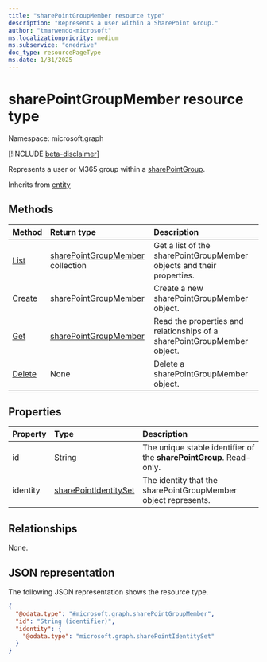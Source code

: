 ```yaml
---
title: "sharePointGroupMember resource type"
description: "Represents a user within a SharePoint Group."
author: "tmarwendo-microsoft"
ms.localizationpriority: medium
ms.subservice: "onedrive"
doc_type: resourcePageType
ms.date: 1/31/2025
---
```


# sharePointGroupMember resource type

Namespace: microsoft.graph

[!INCLUDE [beta-disclaimer](../../includes/beta-disclaimer.md)]

Represents a user or M365 group within a [sharePointGroup](./sharepointgroup.md).

Inherits from [entity](../resources/entity.md)

## Methods
|Method|Return type|Description|
|:---|:---|:---|
|[List](../api/sharepointgroup-list-members.md)|[sharePointGroupMember](../resources/sharepointgroupmember.md) collection|Get a list of the sharePointGroupMember objects and their properties.|
|[Create](../api/sharepointgroup-post-members.md)|[sharePointGroupMember](../resources/sharepointgroupmember.md)|Create a new sharePointGroupMember object.|
|[Get](../api/sharepointgroupmember-get.md)|[sharePointGroupMember](../resources/sharepointgroupmember.md)|Read the properties and relationships of a sharePointGroupMember object.|
|[Delete](../api/sharepointgroup-delete-members.md)|None|Delete a sharePointGroupMember object.|

## Properties
|Property|Type|Description|
|:---|:---|:---|
|id|String|The unique stable identifier of the **sharePointGroup**. Read-only.|
|identity|[sharePointIdentitySet](../resources/sharepointidentityset.md)|The identity that the sharePointGroupMember object represents. |

## Relationships
None.

## JSON representation
The following JSON representation shows the resource type.
<!-- {
  "blockType": "resource",
  "keyProperty": "id",
  "@odata.type": "microsoft.graph.sharePointGroupMember",
  "openType": false
}
-->
``` json
{
  "@odata.type": "#microsoft.graph.sharePointGroupMember",
  "id": "String (identifier)",
  "identity": {
    "@odata.type": "microsoft.graph.sharePointIdentitySet"
  }
}
```